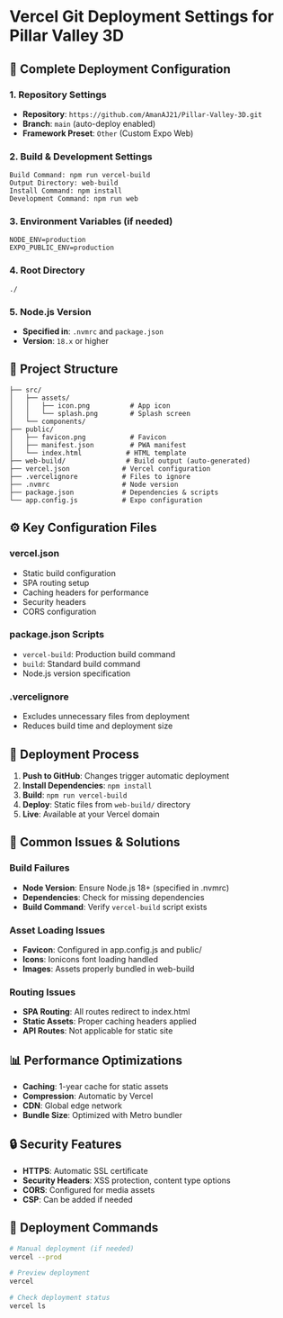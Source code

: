 # Vercel Git Deployment Settings for Pillar Valley 3D

## 🚀 Complete Deployment Configuration

### 1. Repository Settings
- **Repository**: `https://github.com/AmanAJ21/Pillar-Valley-3D.git`
- **Branch**: `main` (auto-deploy enabled)
- **Framework Preset**: `Other` (Custom Expo Web)

### 2. Build & Development Settings
```
Build Command: npm run vercel-build
Output Directory: web-build
Install Command: npm install
Development Command: npm run web
```

### 3. Environment Variables (if needed)
```
NODE_ENV=production
EXPO_PUBLIC_ENV=production
```

### 4. Root Directory
```
./
```

### 5. Node.js Version
- **Specified in**: `.nvmrc` and `package.json`
- **Version**: `18.x` or higher

## 📁 Project Structure
```
├── src/
│   ├── assets/
│   │   ├── icon.png          # App icon
│   │   └── splash.png        # Splash screen
│   └── components/
├── public/
│   ├── favicon.png           # Favicon
│   ├── manifest.json         # PWA manifest
│   └── index.html           # HTML template
├── web-build/               # Build output (auto-generated)
├── vercel.json             # Vercel configuration
├── .vercelignore           # Files to ignore
├── .nvmrc                  # Node version
├── package.json            # Dependencies & scripts
└── app.config.js           # Expo configuration
```

## ⚙️ Key Configuration Files

### vercel.json
- Static build configuration
- SPA routing setup
- Caching headers for performance
- Security headers
- CORS configuration

### package.json Scripts
- `vercel-build`: Production build command
- `build`: Standard build command
- Node.js version specification

### .vercelignore
- Excludes unnecessary files from deployment
- Reduces build time and deployment size

## 🔧 Deployment Process
1. **Push to GitHub**: Changes trigger automatic deployment
2. **Install Dependencies**: `npm install`
3. **Build**: `npm run vercel-build`
4. **Deploy**: Static files from `web-build/` directory
5. **Live**: Available at your Vercel domain

## 🐛 Common Issues & Solutions

### Build Failures
- **Node Version**: Ensure Node.js 18+ (specified in .nvmrc)
- **Dependencies**: Check for missing dependencies
- **Build Command**: Verify `vercel-build` script exists

### Asset Loading Issues
- **Favicon**: Configured in app.config.js and public/
- **Icons**: Ionicons font loading handled
- **Images**: Assets properly bundled in web-build

### Routing Issues
- **SPA Routing**: All routes redirect to index.html
- **Static Assets**: Proper caching headers applied
- **API Routes**: Not applicable for static site

## 📊 Performance Optimizations
- **Caching**: 1-year cache for static assets
- **Compression**: Automatic by Vercel
- **CDN**: Global edge network
- **Bundle Size**: Optimized with Metro bundler

## 🔒 Security Features
- **HTTPS**: Automatic SSL certificate
- **Security Headers**: XSS protection, content type options
- **CORS**: Configured for media assets
- **CSP**: Can be added if needed

## 🚀 Deployment Commands
```bash
# Manual deployment (if needed)
vercel --prod

# Preview deployment
vercel

# Check deployment status
vercel ls
```